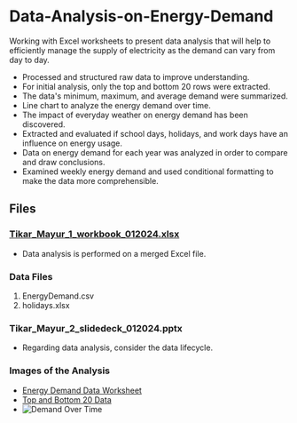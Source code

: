 # Data-Analysis-on-Energy-Demand
Working with Excel worksheets to present data analysis that will help to efficiently manage the supply of electricity as the demand can vary from day to day.

- Processed and structured raw data to improve understanding.
- For initial analysis, only the top and bottom 20 rows were extracted.
- The data's minimum, maximum, and average demand were summarized.
- Line chart to analyze the energy demand over time.
- The impact of everyday weather on energy demand has been discovered.
- Extracted and evaluated if school days, holidays, and work days have an influence on energy usage.
- Data on energy demand for each year was analyzed in order to compare and draw conclusions.
- Examined weekly energy demand and used conditional formatting to make the data more comprehensible.

## Files

### [Tikar_Mayur_1_workbook_012024.xlsx](https://github.com/mayur-tikar/Data-Analysis-on-Energy-Demand/blob/main/Tikar_Mayur_1_workbook_012024.xlsx)
-  Data analysis is performed on a merged Excel file.

### Data Files
1.  EnergyDemand.csv
2.  holidays.xlsx

### Tikar_Mayur_2_slidedeck_012024.pptx
-  Regarding data analysis, consider the data lifecycle.

### Images of the Analysis

-  [Energy Demand Data Worksheet](https://github.com/mayur-tikar/Data-Analysis-on-Energy-Demand/blob/main/Data%20Worksheet.png)
-  [Top and Bottom 20 Data](https://github.com/mayur-tikar/Data-Analysis-on-Energy-Demand/blob/main/Top%20and%20Bottom%2020%20data.png)
-  ![Demand Over Time](Analysis-Screenshots/Demand-Over-Time.png)
